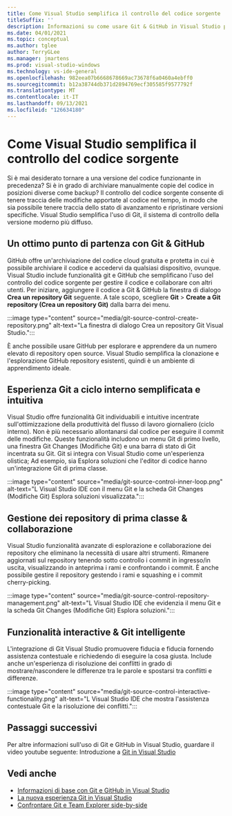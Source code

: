 ```yaml
---
title: Come Visual Studio semplifica il controllo del codice sorgente
titleSuffix: ''
description: Informazioni su come usare Git & GitHub in Visual Studio per tenere traccia delle modifiche apportate al codice e ripristinarle, se necessario.
ms.date: 04/01/2021
ms.topic: conceptual
ms.author: tglee
author: TerryGLee
ms.manager: jmartens
ms.prod: visual-studio-windows
ms.technology: vs-ide-general
ms.openlocfilehash: 982eea07b6668678669ac73678f6a0460a4ebff0
ms.sourcegitcommit: b12a38744db371d2894769ecf305585f9577792f
ms.translationtype: MT
ms.contentlocale: it-IT
ms.lasthandoff: 09/13/2021
ms.locfileid: "126634180"
---
```

# <a name="how-visual-studio-makes-source-control-easy"></a>Come Visual Studio semplifica il controllo del codice sorgente

Si è mai desiderato tornare a una versione del codice funzionante in precedenza? Si è in grado di archiviare manualmente copie del codice in posizioni diverse come backup? Il controllo del codice sorgente consente di tenere traccia delle modifiche apportate al codice nel tempo, in modo che sia possibile tenere traccia dello stato di avanzamento e ripristinare versioni specifiche. Visual Studio semplifica l'uso di Git, il sistema di controllo della versione moderno più diffuso.

## <a name="a-great-place-to-start-with-git--github"></a>Un ottimo punto di partenza con Git & GitHub

GitHub offre un'archiviazione del codice cloud gratuita e protetta in cui è possibile archiviare il codice e accedervi da qualsiasi dispositivo, ovunque. Visual Studio include funzionalità git e GitHub che semplificano l'uso del controllo del codice sorgente per gestire il codice e collaborare con altri utenti. Per iniziare, aggiungere il codice a Git & GitHub la finestra di dialogo **Crea un repository Git** seguente. A tale scopo, scegliere **Git**  >  **Create a Git repository (Crea un repository Git)** dalla barra dei menu.

:::image type="content" source="media/git-source-control-create-repository.png" alt-text="La finestra di dialogo Crea un repository Git Visual Studio.":::

È anche possibile usare GitHub per esplorare e apprendere da un numero elevato di repository open source. Visual Studio semplifica la clonazione e l'esplorazione GitHub repository esistenti, quindi è un ambiente di apprendimento ideale.

## <a name="streamlined-and-intuitive-inner-loop-git-experience"></a>Esperienza Git a ciclo interno semplificata e intuitiva

Visual Studio offre funzionalità Git individuabili e intuitive incentrate sull'ottimizzazione della produttività del flusso di lavoro giornaliero (ciclo interno). Non è più necessario allontanarsi dal codice per eseguire il commit delle modifiche. Queste funzionalità includono un menu Git di primo livello, una finestra Git Changes (Modifiche Git) e una barra di stato di Git incentrata su Git. Git si integra con Visual Studio come un'esperienza olistica; Ad esempio, sia Esplora soluzioni che l'editor di codice hanno un'integrazione Git di prima classe.

:::image type="content" source="media/git-source-control-inner-loop.png" alt-text="L Visual Studio IDE con il menu Git e la scheda Git Changes (Modifiche Git) Esplora soluzioni visualizzata.":::

## <a name="first-class-repository-management--collaboration"></a>Gestione dei repository di prima classe & collaborazione

Visual Studio funzionalità avanzate di esplorazione e collaborazione dei repository che eliminano la necessità di usare altri strumenti. Rimanere aggiornati sul repository tenendo sotto controllo i commit in ingresso/in uscita, visualizzando in anteprima i rami e confrontando i commit. È anche possibile gestire il repository gestendo i rami e squashing e i commit cherry-picking.

:::image type="content" source="media/git-source-control-repository-management.png" alt-text="L Visual Studio IDE che evidenzia il menu Git e la scheda Git Changes (Modifiche Git) Esplora soluzioni.":::

## <a name="interactive--smart-git-functionality"></a>Funzionalità interactive & Git intelligente

L'integrazione di Git Visual Studio promuovere fiducia e fiducia fornendo assistenza contestuale e richiedendo di eseguire la cosa giusta. Include anche un'esperienza di risoluzione dei conflitti in grado di mostrare/nascondere le differenze tra le parole e spostarsi tra conflitti e differenze.

:::image type="content" source="media/git-source-control-interactive-functionality.png" alt-text="L Visual Studio IDE che mostra l'assistenza contestuale Git e la risoluzione dei conflitti.":::

## <a name="next-steps"></a>Passaggi successivi

Per altre informazioni sull'uso di Git e GitHub in Visual Studio, guardare il video youtube seguente: Introduzione a [Git in Visual Studio](https://www.youtube.com/watch?v=GCZ9x3yqkyc&list=PLReL099Y5nRc-zbaFbf0aNcIamBQujOxP)

## <a name="see-also"></a>Vedi anche

- [Informazioni di base con Git e GitHub in Visual Studio](/learn/modules/visual-studio-github-push/)
- [La nuova esperienza Git in Visual Studio](git-with-visual-studio.md)
- [Confrontare Git e Team Explorer side-by-side](git-team-explorer-feature-comparison.md)